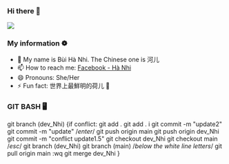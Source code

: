 ### Hi there 👋

<img src='https://i.pinimg.com/originals/89/98/ad/8998adc40112985a8f29cf414925d390.gif'>

### My information ❁

- 🔭 My name is Bùi Hà Nhi. The Chinese one is 河儿
- 📫 How to reach me: [Facebook - Hà Nhi](https://facebook.com/bhanih)
- 😄 Pronouns: She/Her
- ⚡ Fun fact: 世界上最鮮明的荷儿 💐


### GIT BASH 🖥️
git branch (dev_Nhi)        {if conflict:                             git add .
git add .                     i                                       git commit -m "update2"
git commit -m "update"        /*enter*/                               git push origin main
git push origin dev_Nhi       git commit -m "conflict update1.5"      git checkout dev_Nhi
git checkout main             /*esc*/                                 git branch (dev_Nhi)
git branch (main)             /*below the white line letters*/
git pull origin main          :wq
git merge dev_Nhi            }
